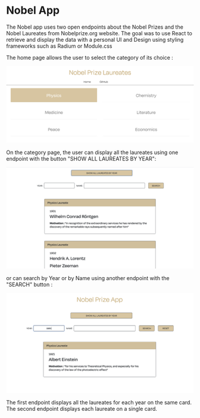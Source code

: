# Nobel App

The Nobel app uses two open endpoints about the Nobel Prizes and the Nobel Laureates from Nobelprize.org website.
The goal was to use React to retrieve and display the data with a personal UI and Design using styling frameworks such as Radium or Module.css

The home page allows the user to select the category of its choice :

![](assets/home.png)

On the category page, the user can display all the laureates using one endpoint with the button "SHOW ALL LAUREATES BY YEAR":


![](assets/showall.png)


or can search by Year or by Name using another endpoint with the "SEARCH" button :

![](assets/search.png)

The first endpoint displays all the laureates for each year on the same card. 
The second endpoint displays each laureate on a single card. 